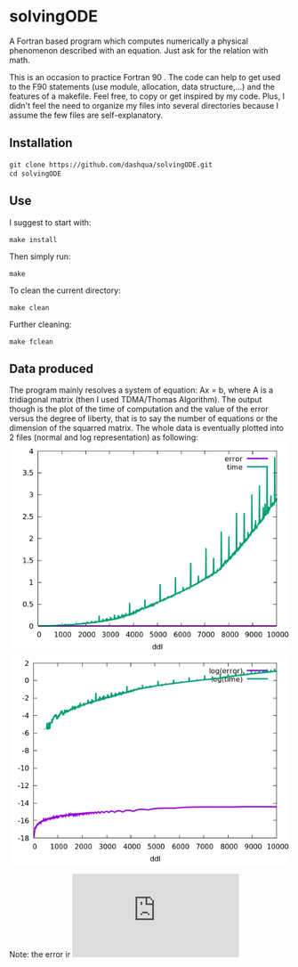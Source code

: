 # solvingODE
A Fortran based program which computes numerically a physical phenomenon described with an equation.
Just ask for the relation with math.

This is an occasion to practice Fortran 90 . The code can help to get used to the F90 statements (use module, allocation, data structure,...) and the features of a makefile. Feel free, to copy or get inspired by my code.
Plus, I didn't feel the need to organize my files into several directories because I assume the few files are self-explanatory.

Installation
-
    git clone https://github.com/dashqua/solvingODE.git
    cd solvingODE

Use
-
I suggest to start with:  

    make install
Then simply run:  

    make  
To clean the current directory:

    make clean  
Further cleaning:  

    make fclean  

Data produced
-
The program mainly resolves a system of equation: Ax = b, where A is a tridiagonal matrix (then I used TDMA/Thomas Algorithm).
The output though is the plot of the time of computation and the value of the error versus the degree of liberty, that is to say the number of equations or the dimension of the squarred matrix. The whole data is eventually plotted into 2 files (normal and log representation) as following:  
![GitHub Logo](/vizualize.png)  
![GitHub Logo](/logvizualize.png)  

Note: the error ir
![equation](http://latex.codecogs.com/gif.latex?%7C%7CAx-b%7C%7C_2)
